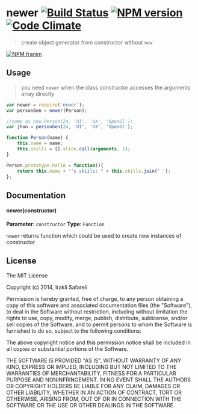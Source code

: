 # newer [![Build Status][travis-image]][travis-url] [![NPM version][npm-image]][npm-url] [![Code Climate][climate-image]][climate-url]
> create object generator from constructor without `new`

[![NPM franim][nodei-image]][npm-url]

[npm-url]: https://npmjs.org/package/newer
[npm-image]: https://badge.fury.io/js/newer.png

[travis-url]: http://travis-ci.org/safareli/newer
[travis-image]: http://img.shields.io/travis/safareli/newer.svg

[climate-url]: https://codeclimate.com/github/safareli/newer
[climate-image]: https://codeclimate.com/github/safareli/newer.png

[nodei-image]: https://nodei.co/npm-dl/newer.png?months=1

## Usage

> you need `newer` when the class constructor accesses the arguments array directly

```javascript
var newer = require('newer');
var personGen = newer(Person);

//same as new Person(24, 'UI', 'UX', 'OpenGl');
var jhon = personGen(24, 'UI', 'UX', 'OpenGl');

function Person(name) {
    this.name = name;
    this.skills = [].slice.call(arguments, 1);
}

Person.prototype.hallo = function(){
    return this.name + "'s skiils: " + this.skills.join(' ');
};
```

## Documentation

#### newer(constructor)

**Parameter**: `constructor`
**Type**: `Function`

`newer` returns function which could be used to create new instances of constructor




## License 

The MIT License

Copyright (c) 2014, Irakli Safareli

Permission is hereby granted, free of charge, to any person
obtaining a copy of this software and associated documentation
files (the "Software"), to deal in the Software without
restriction, including without limitation the rights to use,
copy, modify, merge, publish, distribute, sublicense, and/or sell
copies of the Software, and to permit persons to whom the
Software is furnished to do so, subject to the following
conditions:

The above copyright notice and this permission notice shall be
included in all copies or substantial portions of the Software.

THE SOFTWARE IS PROVIDED "AS IS", WITHOUT WARRANTY OF ANY KIND,
EXPRESS OR IMPLIED, INCLUDING BUT NOT LIMITED TO THE WARRANTIES
OF MERCHANTABILITY, FITNESS FOR A PARTICULAR PURPOSE AND
NONINFRINGEMENT. IN NO EVENT SHALL THE AUTHORS OR COPYRIGHT
HOLDERS BE LIABLE FOR ANY CLAIM, DAMAGES OR OTHER LIABILITY,
WHETHER IN AN ACTION OF CONTRACT, TORT OR OTHERWISE, ARISING
FROM, OUT OF OR IN CONNECTION WITH THE SOFTWARE OR THE USE OR
OTHER DEALINGS IN THE SOFTWARE.
